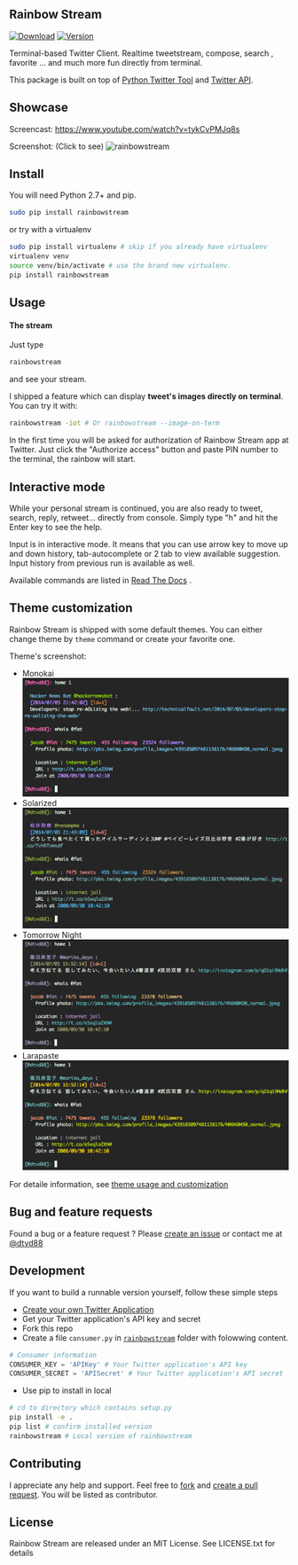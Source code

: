 ## Rainbow Stream

[![Download](http://img.shields.io/pypi/dm/rainbowstream.svg?style=flat)](https://pypi.python.org/pypi/rainbowstream)
[![Version](http://img.shields.io/pypi/v/rainbowstream.svg?style=flat)](https://pypi.python.org/pypi/rainbowstream)

Terminal-based Twitter Client.
Realtime tweetstream, compose, search , favorite ... and much more fun directly from terminal.

This package is built on top of [Python Twitter Tool](http://mike.verdone.ca/twitter/) and [Twitter API](https://dev.twitter.com/docs/api/1.1).

## Showcase
Screencast:
https://www.youtube.com/watch?v=tykCvPMJq8s
<br>

Screenshot: (Click to see)
![rainbowstream](https://raw.githubusercontent.com/DTVD/rainbowstream/master/screenshot/RainbowStreamAll.png)

## Install
You will need Python 2.7+ and pip.

```bash
sudo pip install rainbowstream
```

or try with a virtualenv
```bash
sudo pip install virtualenv # skip if you already have virtualenv
virtualenv venv
source venv/bin/activate # use the brand new virtualenv.
pip install rainbowstream
```


## Usage
#### The stream
Just type
```bash
rainbowstream
```
and see your stream.

I shipped a feature which can display **tweet's images directly on terminal**.
You can try it with:
```bash
rainbowstream -iot # Or rainbowstream --image-on-term
```

In the first time you will be asked for authorization of Rainbow Stream app at Twitter.
Just click the "Authorize access" button and paste PIN number to the terminal, the rainbow will start.

## Interactive mode

While your personal stream is continued, you are also ready to tweet, search, reply, retweet... directly from console.
Simply type "h" and hit the Enter key to see the help.

Input is in interactive mode. It means that you can use arrow key to move up and down history, tab-autocomplete or 2 tab to view available suggestion. Input history from previous run is available as well.

Available commands are listed in [Read The Docs](http://rainbowstream.readthedocs.org/en/latest/) .

## Theme customization
Rainbow Stream is shipped with some default themes.
You can either change theme by `theme` command or create your favorite one.

Theme's screenshot:
* Monokai
![Monokai](./screenshot/themes/Monokai.png)
* Solarized
![Solarized](./screenshot/themes/Solarized.png)
* Tomorrow Night
![Solarized](./screenshot/themes/TomorrowNight.png)
* Larapaste
![Solarized](./screenshot/themes/larapaste.png)

For detaile information, see [theme usage and customization](https://github.com/DTVD/rainbowstream/blob/master/theme.md)

## Bug and feature requests
Found a bug or a feature request ?
Please [create an issue](https://github.com/DTVD/rainbowstream/issues/new)
or contact me at [@dtvd88](https://twitter.com/dtvd88)

## Development
If you want to build a runnable version yourself, follow these simple steps
* [Create your own Twitter Application](https://apps.twitter.com/app/new)
* Get your Twitter application's API key and secret
* Fork this repo
* Create a file `consumer.py` in [`rainbowstream`](https://github.com/DTVD/rainbowstream/tree/master/rainbowstream) folder with folowwing content.
```python
# Consumer information
CONSUMER_KEY = 'APIKey' # Your Twitter application's API key
CONSUMER_SECRET = 'APISecret' # Your Twitter application's API secret
```
* Use pip to install in local
```bash
# cd to directory which contains setup.py
pip install -e .
pip list # confirm installed version
rainbowstream # Local version of rainbowstream
```

## Contributing
I appreciate any help and support. Feel free to
[fork](https://github.com/DTVD/rainbowstream/fork)
and
[create a pull request](https://github.com/DTVD/rainbowstream/compare/).
You will be listed as contributor.

## License
Rainbow Stream are released under an MIT License. See LICENSE.txt for details
